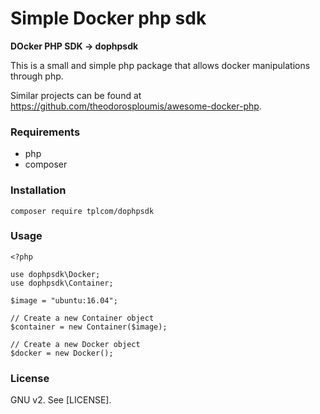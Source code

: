# Simple Docker php sdk

**DOcker PHP SDK -> dophpsdk**

This is a small and simple php package that allows docker manipulations through php.

Similar projects can be found at https://github.com/theodorosploumis/awesome-docker-php.

### Requirements
- php
- composer

### Installation

```
composer require tplcom/dophpsdk
```

### Usage

```
<?php

use dophpsdk\Docker;
use dophpsdk\Container;

$image = "ubuntu:16.04";

// Create a new Container object
$container = new Container($image);

// Create a new Docker object
$docker = new Docker();
```

### License

GNU v2. See [LICENSE].
